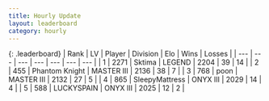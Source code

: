 ```yaml
---
title: Hourly Update
layout: leaderboard
category: hourly
---
```


{: .leaderboard}
| Rank | LV | Player | Division | Elo | Wins | Losses |
| --- | --- | --- | --- | --- | --- | --- |
| <span data-change="0">1</span> | 2271 | <span title="ID: 353063">Sktima</span> | LEGEND | <span data-change="0">2204</span> | <span data-change="0">39</span> | <span data-change="0">14</span> |
| <span data-change="0">2</span> | 455 | <span title="ID: 742939">Phantom Knight</span> | MASTER III | <span data-change="0">2136</span> | <span data-change="0">38</span> | <span data-change="0">7</span> |
| <span data-change="0">3</span> | 768 | <span title="ID: 540690">poon</span> | MASTER III | <span data-change="0">2132</span> | <span data-change="0">27</span> | <span data-change="0">5</span> |
| <span data-change="1">4</span> | 865 | <span title="ID: 153129">SleepyMattress</span> | ONYX III | <span data-change="0">2029</span> | <span data-change="0">14</span> | <span data-change="0">4</span> |
| <span data-change="1">5</span> | 588 | <span title="ID: 623829">LUCKYSPAIN</span> | ONYX III | <span data-change="0">2025</span> | <span data-change="0">12</span> | <span data-change="0">2</span> |